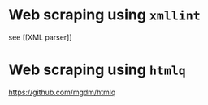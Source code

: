 # Web scraping using `xmllint` 
see [[XML parser]]
# Web scraping using `htmlq` 
https://github.com/mgdm/htmlq
